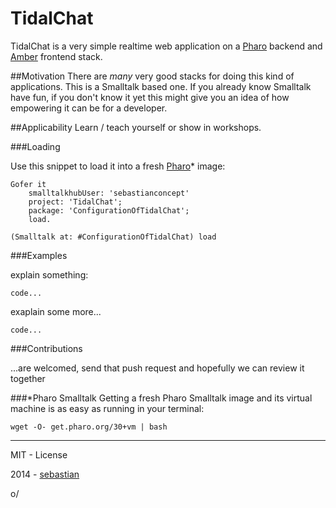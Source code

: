TidalChat
=========

TidalChat is a very simple realtime web application on a [Pharo](http://www.pharo-project.org/home) backend and [Amber](http://amber-lang.net/) frontend stack.

##Motivation
There are *many*  very good stacks for doing this kind of applications. This is a Smalltalk based one. If you already know Smalltalk have fun, if you don't know it yet this might give you an idea of how empowering it can be for a developer.

##Applicability
Learn / teach yourself or show in workshops.

###Loading

Use this snippet to load it into a fresh [Pharo](http://www.pharo-project.org/home)* image:

    Gofer it 
		smalltalkhubUser: 'sebastianconcept'
		project: 'TidalChat'; 
		package: 'ConfigurationOfTidalChat';
		load.
	
    (Smalltalk at: #ConfigurationOfTidalChat) load

###Examples

explain something:

    code...

exaplain some more...

    code...
 

###Contributions

...are welcomed, send that push request and hopefully we can review it together

###*Pharo Smalltalk
Getting a fresh Pharo Smalltalk image and its virtual machine is as easy as running in your terminal:
 
    wget -O- get.pharo.org/30+vm | bash

_______

MIT - License

2014 - [sebastian](http://about.me/sebastianconcept)

o/